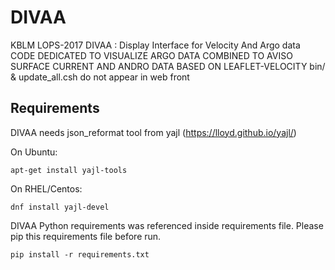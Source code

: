 DIVAA
=====

KBLM
LOPS-2017
DIVAA : Display Interface for Velocity And Argo data
CODE DEDICATED TO VISUALIZE ARGO DATA COMBINED TO AVISO SURFACE CURRENT AND ANDRO DATA
BASED ON LEAFLET-VELOCITY
bin/ & update_all.csh do not appear in web front

Requirements
------------
DIVAA needs json_reformat tool from yajl (https://lloyd.github.io/yajl/)

On Ubuntu:
```
apt-get install yajl-tools
```
On RHEL/Centos:
```
dnf install yajl-devel
```

DIVAA Python requirements was referenced inside requirements file. Please pip this requirements file before run.
```
pip install -r requirements.txt
```
